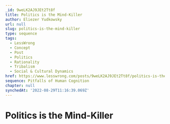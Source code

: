 ```yaml
---
_id: 9weLK2AJ9JEt2Tt8f
title: Politics is the Mind-Killer
author: Eliezer Yudkowsky
url: null
slug: politics-is-the-mind-killer
type: sequence
tags:
  - LessWrong
  - Concept
  - Post
  - Politics
  - Rationality
  - Tribalism
  - Social & Cultural Dynamics
href: https://www.lesswrong.com/posts/9weLK2AJ9JEt2Tt8f/politics-is-the-mind-killer
sequence: Pitfalls of Human Cognition
chapter: null
synchedAt: '2022-08-29T11:16:39.069Z'
---
```

# Politics is the Mind-Killer

